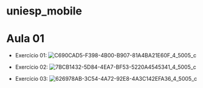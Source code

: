 # uniesp_mobile

# Aula 01

* Exercício 01:
![C690CAD5-F398-4B00-B907-81A4BA21E60F_4_5005_c](https://github.com/user-attachments/assets/ca78e8f7-bc53-4b40-8027-a2573057d387)

* Exercício 02:
![7BCB1432-5D84-4EA7-BF53-5220A4545341_4_5005_c](https://github.com/user-attachments/assets/01fba2f6-66d3-49fc-b16c-0952d2289a51)

* Exercício 03:
![626978AB-3C54-4A72-92E8-4A3C142EFA36_4_5005_c](https://github.com/user-attachments/assets/8fd6b397-bbf9-4c3f-9964-dca8d29f63c7)
